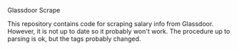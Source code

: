 Glassdoor Scrape


This repository contains code for scraping salary info from Glassdoor. However, it is not up to date so it probably won't work. The procedure up to parsing is ok, but the tags probably changed.